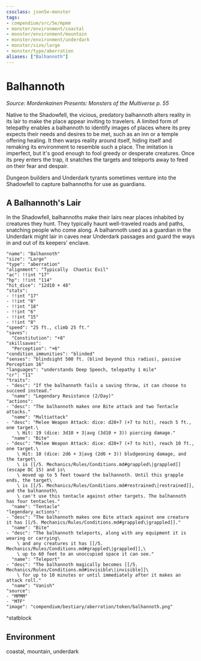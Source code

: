 ```yaml
---
cssclass: json5e-monster
tags:
- compendium/src/5e/mpmm
- monster/environment/coastal
- monster/environment/mountain
- monster/environment/underdark
- monster/size/large
- monster/type/aberration
aliases: ["Balhannoth"]
---
```

# Balhannoth
*Source: Mordenkainen Presents: Monsters of the Multiverse p. 55*  

Native to the Shadowfell, the vicious, predatory balhannoth alters reality in its lair to make the place appear inviting to travelers. A limited form of telepathy enables a balhannoth to identify images of places where its prey expects their needs and desires to be met, such as an inn or a temple offering healing. It then warps reality around itself, hiding itself and remaking its environment to resemble such a place. The imitation is imperfect, but it's good enough to fool greedy or desperate creatures. Once its prey enters the trap, it snatches the targets and teleports away to feed on their fear and despair.

Dungeon builders and Underdark tyrants sometimes venture into the Shadowfell to capture balhannoths for use as guardians.

## A Balhannoth's Lair

In the Shadowfell, balhannoths make their lairs near places inhabited by creatures they hunt. They typically haunt well-traveled roads and paths, snatching people who come along. A balhannoth used as a guardian in the Underdark might lair in caves near Underdark passages and guard the ways in and out of its keepers' enclave.

```statblock
"name": "Balhannoth"
"size": "Large"
"type": "aberration"
"alignment": "Typically  Chaotic Evil"
"ac": !!int "17"
"hp": !!int "114"
"hit_dice": "12d10 + 48"
"stats":
- !!int "17"
- !!int "8"
- !!int "18"
- !!int "6"
- !!int "15"
- !!int "8"
"speed": "25 ft., climb 25 ft."
"saves":
  "Constitution": "+8"
"skillsaves":
  "Perception": "+6"
"condition_immunities": "blinded"
"senses": "blindsight 500 ft. (blind beyond this radius), passive Perception 16"
"languages": "understands Deep Speech, telepathy 1 mile"
"cr": "11"
"traits":
- "desc": "If the balhannoth fails a saving throw, it can choose to succeed instead."
  "name": "Legendary Resistance (2/Day)"
"actions":
- "desc": "The balhannoth makes one Bite attack and two Tentacle attacks."
  "name": "Multiattack"
- "desc": "Melee Weapon Attack: dice: d20+7 (+7 to hit), reach 5 ft., one target.\
    \ Hit: 19 (dice: 3d10 + 3|avg (3d10 + 3)) piercing damage."
  "name": "Bite"
- "desc": "Melee Weapon Attack: dice: d20+7 (+7 to hit), reach 10 ft., one target.\
    \ Hit: 10 (dice: 2d6 + 3|avg (2d6 + 3)) bludgeoning damage, and the target\
    \ is [[/5. Mechanics/Rules/Conditions.md#grappled\|grappled]] (escape DC 15) and is\
    \ moved up to 5 feet toward the balhannoth. Until this grapple ends, the target\
    \ is [[/5. Mechanics/Rules/Conditions.md#restrained\|restrained]], and the balhannoth\
    \ can't use this tentacle against other targets. The balhannoth has four tentacles."
  "name": "Tentacle"
"legendary_actions":
- "desc": "The balhannoth makes one Bite attack against one creature it has [[/5. Mechanics/Rules/Conditions.md#grappled\|grappled]]."
  "name": "Bite"
- "desc": "The balhannoth teleports, along with any equipment it is wearing or carrying\
    \ and any creatures it has [[/5. Mechanics/Rules/Conditions.md#grappled\|grappled]],\
    \ up to 60 feet to an unoccupied space it can see."
  "name": "Teleport"
- "desc": "The balhannoth magically becomes [[/5. Mechanics/Rules/Conditions.md#invisible\|invisible]]\
    \ for up to 10 minutes or until immediately after it makes an attack roll."
  "name": "Vanish"
"source":
- "MPMM"
- "MTF"
"image": "compendium/bestiary/aberration/token/balhannoth.png"
```
^statblock

## Environment

coastal, mountain, underdark